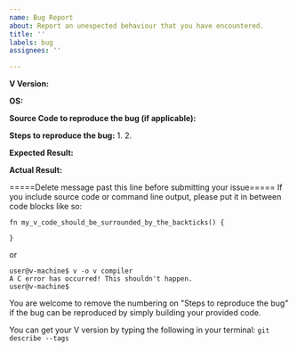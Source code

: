 ```yaml
---
name: Bug Report
about: Report an unexpected behaviour that you have encountered.
title: ''
labels: bug
assignees: ''

---
```


**V Version:**

**OS:**

**Source Code to reproduce the bug (if applicable):**

**Steps to reproduce the bug:**
1.
2.

**Expected Result:**

**Actual Result:**

=====Delete message past this line before submitting your issue=====
If you include source code or command line output, please put it in between code blocks like so:
```
fn my_v_code_should_be_surrounded_by_the_backticks() {

}
```

or

```
user@v-machine$ v -o v compiler
A C error has occurred! This shouldn't happen.
user@v-machine$
```

You are welcome to remove the numbering on "Steps to reproduce the bug" if the bug can be reproduced by simply building your provided code.

You can get your V version by typing the following in your terminal: `git describe --tags`
